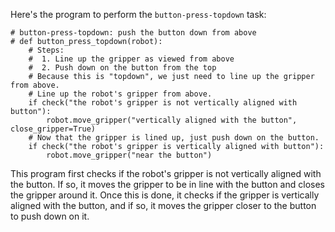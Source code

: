 Here's the program to perform the `button-press-topdown` task:

```
# button-press-topdown: push the button down from above
# def button_press_topdown(robot):
    # Steps:
    #  1. Line up the gripper as viewed from above
    #  2. Push down on the button from the top
    # Because this is "topdown", we just need to line up the gripper from above.
    # Line up the robot's gripper from above.
    if check("the robot's gripper is not vertically aligned with button"):
        robot.move_gripper("vertically aligned with the button", close_gripper=True)
    # Now that the gripper is lined up, just push down on the button.
    if check("the robot's gripper is vertically aligned with button"):
        robot.move_gripper("near the button")
```

This program first checks if the robot's gripper is not vertically aligned with the button. If so, it moves the gripper to be in line with the button and closes the gripper around it. Once this is done, it checks if the gripper is vertically aligned with the button, and if so, it moves the gripper closer to the button to push down on it.